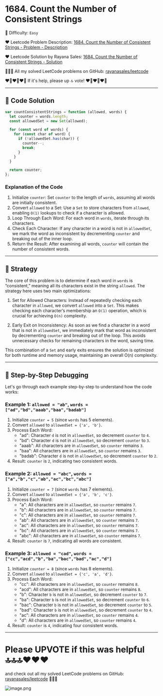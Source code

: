 # 1684. Count the Number of Consistent Strings

🌱 Difficulty: `Easy`

❤️ Leetcode Problem Description: [1684. Count the Number of Consistent Strings - Problem - Description](https://leetcode.com/problems/count-the-number-of-consistent-strings/description/)

❤️ Leetcode Solution by Rayana Sales: [1684. Count the Number of Consistent Strings - Solution](https://leetcode.com/problems/count-the-number-of-consistent-strings/solutions/6017511/13-lines-solution-beginner-friendly-javascript)

💁🏻‍♀️ All my solved LeetCode problems on GitHub: [rayanasales/leetcode](https://github.com/rayanasales/leetcode)

❤️‍🔥❤️‍🔥❤️‍🔥 If it's help, please up 🔝 vote! ❤️‍🔥❤️‍🔥❤️‍🔥

---

## 🚀 Code Solution

```javascript []
var countConsistentStrings = function (allowed, words) {
  let counter = words.length;
  const allowedSet = new Set(allowed);

  for (const word of words) {
    for (const char of word) {
      if (!allowedSet.has(char)) {
        counter--;
        break;
      }
    }
  }

  return counter;
};
```

### Explanation of the Code

1. Initialize `counter`: Set `counter` to the length of `words`, assuming all words are initially consistent.
2. Convert `allowed` to a Set: Use a `Set` to store characters from `allowed`, enabling `O(1)` lookups to check if a character is allowed.
3. Loop Through Each Word: For each word in `words`, iterate through its characters.
4. Check Each Character: If any character in a word is not in `allowedSet`, we mark the word as inconsistent by decrementing `counter` and breaking out of the inner loop.
5. Return the Result: After examining all words, `counter` will contain the number of consistent words.

---

## 💎 Strategy

The core of this problem is to determine if each word in `words` is “consistent,” meaning all its characters exist in the string `allowed`. The strategy here uses two main optimizations:

1. Set for Allowed Characters: Instead of repeatedly checking each character in `allowed`, we convert `allowed` into a `Set`. This makes checking each character’s membership an `O(1)` operation, which is crucial for achieving `O(n)` complexity.

2. Early Exit on Inconsistency: As soon as we find a character in a word that is not in `allowedSet`, we immediately mark that word as inconsistent by decrementing `counter` and breaking out of the loop. This avoids unnecessary checks for remaining characters in the word, saving time.

This combination of a `Set` and early exits ensures the solution is optimized for both runtime and memory usage, maintaining an overall O(n) complexity.

---

## 🔎 Step-by-Step Debugging

Let's go through each example step-by-step to understand how the code works:

### Example 1: `allowed = "ab"`, `words = ["ad","bd","aaab","baa","badab"]`

1. Initialize `counter = 5` (since `words` has 5 elements).
2. Convert `allowed` to `allowedSet = {'a', 'b'}`.
3. Process Each Word:
   - "ad": Character `d` is not in `allowedSet`, so decrement `counter` to `4`.
   - "bd": Character `d` is not in `allowedSet`, so decrement `counter` to `3`.
   - "aaab": All characters are in `allowedSet`, so `counter` remains `3`.
   - "baa": All characters are in `allowedSet`, so `counter` remains `3`.
   - "badab": Character `d` is not in `allowedSet`, so decrement `counter` to `2`.
4. Result: `counter` is `2`, indicating two consistent words.

### Example 2: `allowed = "abc"`, `words = ["a","b","c","ab","ac","bc","abc"]`

1. Initialize `counter = 7` (since `words` has 7 elements).
2. Convert `allowed` to `allowedSet = {'a', 'b', 'c'}`.
3. Process Each Word:
   - "a": All characters are in `allowedSet`, so `counter` remains `7`.
   - "b": All characters are in `allowedSet`, so `counter` remains `7`.
   - "c": All characters are in `allowedSet`, so `counter` remains `7`.
   - "ab": All characters are in `allowedSet`, so `counter` remains `7`.
   - "ac": All characters are in `allowedSet`, so `counter` remains `7`.
   - "bc": All characters are in `allowedSet`, so `counter` remains `7`.
   - "abc": All characters are in `allowedSet`, so `counter` remains `7`.
4. Result: `counter` is `7`, indicating all words are consistent.

### Example 3: `allowed = "cad"`, `words = ["cc","acd","b","ba","bac","bad","ac","d"]`

1. Initialize `counter = 8` (since `words` has 8 elements).
2. Convert `allowed` to `allowedSet = {'c', 'a', 'd'}`.
3. Process Each Word:
   - "cc": All characters are in `allowedSet`, so `counter` remains `8`.
   - "acd": All characters are in `allowedSet`, so `counter` remains `8`.
   - "b": Character `b` is not in `allowedSet`, so decrement `counter` to `7`.
   - "ba": Character `b` is not in `allowedSet`, so decrement `counter` to `6`.
   - "bac": Character `b` is not in `allowedSet`, so decrement `counter` to `5`.
   - "bad": Character `b` is not in `allowedSet`, so decrement `counter` to `4`.
   - "ac": All characters are in `allowedSet`, so `counter` remains `4`.
   - "d": All characters are in `allowedSet`, so `counter` remains `4`.
4. Result: `counter` is `4`, indicating four consistent words.

---

# Please UPVOTE if this was helpful 🔝🔝🔝❤️❤️❤️

and check out all my solved LeetCode problems on GitHub: [rayanasales/leetcode](https://github.com/rayanasales/leetcode) 🤙😚🤘

![image.png](https://assets.leetcode.com/users/images/57bce3b1-56e2-4c20-9cdf-b61fef26b93b_1725494158.6252415.png)
